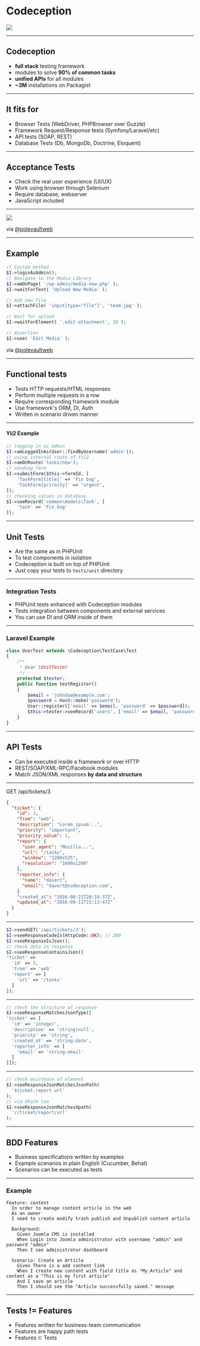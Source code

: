# Codeception

![](http://codeception.com/images/logo.svg)

---

## Codeception

* **full stack** testing framework
* modules to solve **90% of common tasks**
* **unified APIs** for all modules
* **~3M** installations on Packagist

---

## It fits for

* Browser Tests (WebDriver, PHPBrowser over Guzzle)
* Framework Request/Response tests (Symfony/Laravel/etc)
* API tests (SOAP, REST)
* Database Tests (Db, MongoDb, Doctrine, Eloquent)

---

## Acceptance Tests

* Check the real user experience (UI/UX)
* Work using browser through Selenium
* Require database, webserver
* JavaScript included

---

![](img/codeception.gif)

via [@polevaultweb](https://deliciousbrains.com/codeception-automate-wordpress-plugin-testing/)

---

## Example

```php
// Custom method
$I->loginAsAdmin();
// Navigate to the Media Library
$I->amOnPage( '/wp-admin/media-new.php' );
$I->waitForText( 'Upload New Media' );

// Add new file
$I->attachFile( 'input[type="file"]', 'team.jpg' );

// Wait for upload
$I->waitForElement( '.edit-attachment', 20 );

// Assertion
$I->see( 'Edit Media' );
```

via [@polevaultweb](https://deliciousbrains.com/codeception-automate-wordpress-plugin-testing/)

---

## Functional tests

* Tests HTTP requests/HTML responses
* Perform multiple requests in a row
* Require corresponding framework module
* Use framework's ORM, DI, Auth
* Written in scenario driven manner

---

#### Yii2 Example

```php
// logging in as admin
$I->amLoggedInAs(User::findByUsername('admin'));
// using internal route of Yii2
$I->amOnRoute('tasks/new');
// sending form
$I->submitForm($this->formId, [
    'TaskForm[title]' => 'Fix bug',
    'TaskForm[priroity]' => 'urgent',
]);
// checking values in database
$I->seeRecord('common\models\Task', [
    'task' => 'Fix bug'
]);
```

---

## Unit Tests

* Are the same as in PHPUnit
* To test components in isolation
* Codeception is built on top of PHPUnit
* Just copy your tests to `tests/unit` directory

---

### Integration Tests

* PHPUnit tests enhanced with Codeception modules
* Tests integration between components and external services
* You can use DI and ORM inside of them

---

### Laravel Example

```php
class UserTest extends \Codeception\TestCase\Test
{
    /**
     * @var \UnitTester
     */
    protected $tester;
    public function testRegister()
    {
        $email = 'johndoe@example.com';
        $password = Hash::make('password');
        User::register(['email' => $email, 'password' => $password]);
        $this->tester->seeRecord('users', ['email' => $email, 'password' => $password]);
    }
}
```

---

## API Tests

* Can be executed inside a framework or over HTTP
* REST/SOAP/XML-RPC/Facebook modules
* Match JSON/XML responses **by data and structure**

---

GET /api/tickets/3

```json
{
  "ticket": {
    "id": 3,
    "from": "web",
    "description": "Lorem ipsum...",
    "priority": "important",
    "priority_value": 1,
    "report": {
      "user_agent": "Mozilla...",
      "url": "/tasks",      
      "window": "1280x525",
      "resolution": "1600x1200"
    },
    "reporter_info": {
      "name": "davert",
      "email": "davert@codeception.com",
    }
    "created_at": "2016-08-21T20:16:37Z",
    "updated_at": "2016-09-11T15:13:47Z"    
  }
}
```

---

```php
$I->sendGET('/api/tickets/3');
$I->seeResponseCodeIs(HttpCode::OK); // 200
$I->seeResponseIsJson();
// check data in response
$I->seeResponseContainsJson([
'ticket' =>
  'id' => 3,
  'from' => 'web'
  'report' => [
    'url' => '/tasks'
  ]
]);

```

---


```php
// check the structure of response
$I->seeResponseMatchesJsonType([
'ticket' => [
  'id' => 'integer',
  'description' => 'string|null',
  'priority' => 'string',
  'created_at' => 'string:date',
  'reporter_info' => [
    'email' => 'string:email'
  ]
]]);

```

---

```php
// check existence of element
$I->seeResponseJsonMatchesJsonPath(
  '$ticket.report.url'
);
// via XPath too
$I->seeResponseJsonMatchesXpath(
  '//ticket/report/url'
);

```

---

## BDD Features

* Business specifications written by examples
* Example scenarios in plain English (Cucumber, Behat)
* Scenarios can be executed as tests

---

### Example

```gherkin
Feature: content
  In order to manage content article in the web
  As an owner
  I need to create modify trash publish and Unpublish content article

  Background:
    Given Joomla CMS is installed
    When Login into Joomla administrator with username "admin" and password "admin"
    Then I see administrator dashboard

  Scenario: Create an Article
    Given There is a add content link
    When I create new content with field title as "My_Article" and content as a "This is my first article"
    And I save an article
    Then I should see the "Article successfully saved." message
```

---

## Tests != Features

* Features written for business-team communication
* Features are happy path tests
* Features ⊂ Tests